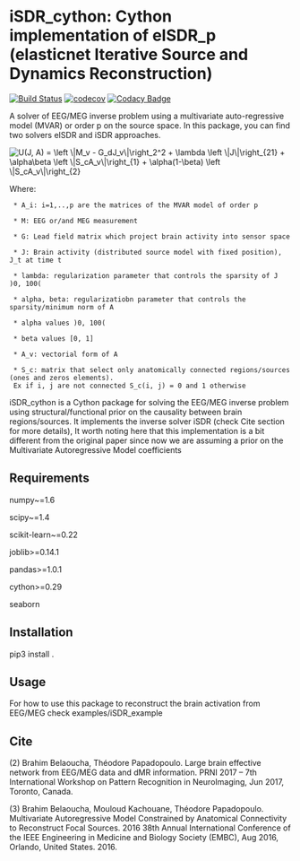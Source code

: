 # iSDR_cython: Cython implementation of eISDR_p (elasticnet Iterative Source and Dynamics Reconstruction)
[![Build Status](https://travis-ci.com/BBELAOUCHA/iSDR_cython.svg?branch=development)](https://travis-ci.com/BBELAOUCHA/iSDR_cython)
[![codecov](https://codecov.io/gh/BBELAOUCHA/iSDR_cython/branch/development/graph/badge.svg)](https://codecov.io/gh/BBELAOUCHA/iSDR_cython)
[![Codacy Badge](https://api.codacy.com/project/badge/Grade/555130d02e134e819bc599b93cfe53c9)](https://www.codacy.com/manual/BBELAOUCHA/iSDR_cython?utm_source=github.com&amp;utm_medium=referral&amp;utm_content=BBELAOUCHA/iSDR_cython&amp;utm_campaign=Badge_Grade)

A solver of EEG/MEG inverse problem using a multivariate auto-regressive model (MVAR) or order p on the source space. In this package, you can find two solvers eISDR and iSDR approaches.

<img src="https://latex.codecogs.com/gif.latex?U%28J%2C%20A%29%20%3D%20%5Cleft%20%5C%7CM_v%20-%20G_dJ_v%5C%7C%5Cright_2%5E2%20&plus;%20%5Clambda%20%5Cleft%20%5C%7CJ%5C%7C%5Cright_%7B21%7D%20&plus;%20%5Calpha%5Cbeta%20%5Cleft%20%5C%7CS_cA_v%5C%7C%5Cright_%7B1%7D%20&plus;%20%5Calpha%281-%5Cbeta%29%20%5Cleft%20%5C%7CS_cA_v%5C%7C%5Cright_%7B2%7D" title=" U(J, A) = \left    \|M_v - G_dJ_v\|\right_2^2 + \lambda \left    \|J\|\right_{21}  + \alpha\beta \left    \|S_cA_v\|\right_{1} + \alpha(1-\beta) \left    \|S_cA_v\|\right_{2}"/>

Where: 

     * A_i: i=1,..,p are the matrices of the MVAR model of order p

     * M: EEG or/and MEG measurement

     * G: Lead field matrix which project brain activity into sensor space

     * J: Brain activity (distributed source model with fixed position), J_t at time t

     * lambda: regularization parameter that controls the sparsity of J )0, 100(
     
     * alpha, beta: regularizatiobn parameter that controls the sparsity/minimum norm of A
     
     * alpha values )0, 100(
     
     * beta values [0, 1]
     
     * A_v: vectorial form of A
     
     * S_c: matrix that select only anatomically connected regions/sources (ones and zeros elements).
     Ex if i, j are not connected S_c(i, j) = 0 and 1 otherwise
     

iSDR_cython is a Cython package for solving the EEG/MEG inverse problem using structural/functional prior on the causality between brain regions/sources.
It implements the inverse solver iSDR (check Cite section for more details), It worth noting here that this implementation is a bit different from the original 
paper since now we are assuming a prior on the Multivariate Autoregressive Model coefficients

## Requirements
numpy~=1.6

scipy~=1.4 

scikit-learn~=0.22

joblib>=0.14.1

pandas>=1.0.1

cython>=0.29

seaborn

## Installation

pip3 install .

## Usage

For how to use this package to reconstruct the brain activation from EEG/MEG
check examples/iSDR_example

## Cite

(2) Brahim Belaoucha, Théodore Papadopoulo. Large brain effective network from EEG/MEG data and dMR information. PRNI 2017 – 7th International Workshop on Pattern Recognition in NeuroImaging, Jun 2017, Toronto, Canada.

(3) Brahim Belaoucha, Mouloud Kachouane, Théodore Papadopoulo. Multivariate Autoregressive Model Constrained by Anatomical Connectivity to Reconstruct Focal Sources. 2016 38th Annual International Conference of the IEEE Engineering in Medicine and Biology Society (EMBC), Aug 2016, Orlando, United States. 2016.
